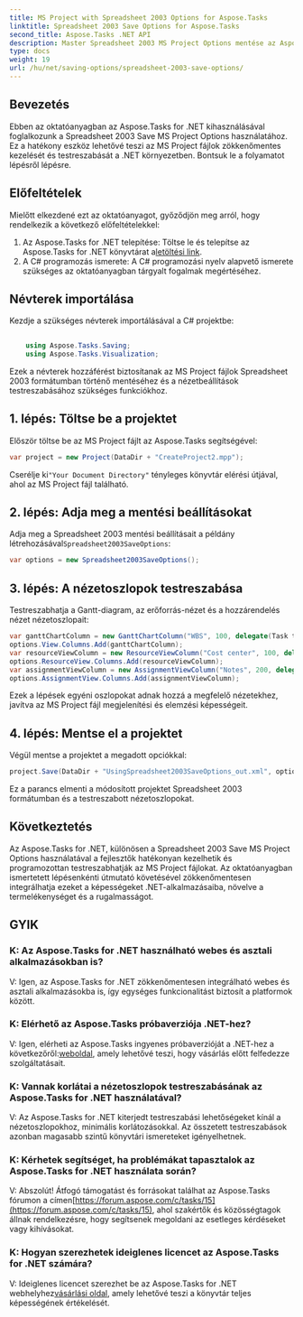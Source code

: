 ```yaml
---
title: MS Project with Spreadsheet 2003 Options for Aspose.Tasks
linktitle: Spreadsheet 2003 Save Options for Aspose.Tasks
second_title: Aspose.Tasks .NET API
description: Master Spreadsheet 2003 MS Project Options mentése az Aspose.Tasks segítségével .NET-hez. Zökkenőmentesen testreszabhatja és mentheti az MS Project fájlokat programozottan.
type: docs
weight: 19
url: /hu/net/saving-options/spreadsheet-2003-save-options/
---
```

## Bevezetés
Ebben az oktatóanyagban az Aspose.Tasks for .NET kihasználásával foglalkozunk a Spreadsheet 2003 Save MS Project Options használatához. Ez a hatékony eszköz lehetővé teszi az MS Project fájlok zökkenőmentes kezelését és testreszabását a .NET környezetben. Bontsuk le a folyamatot lépésről lépésre.
## Előfeltételek
Mielőtt elkezdené ezt az oktatóanyagot, győződjön meg arról, hogy rendelkezik a következő előfeltételekkel:
1.  Az Aspose.Tasks for .NET telepítése: Töltse le és telepítse az Aspose.Tasks for .NET könyvtárat a[letöltési link](https://releases.aspose.com/tasks/net/).
2. A C# programozás ismerete: A C# programozási nyelv alapvető ismerete szükséges az oktatóanyagban tárgyalt fogalmak megértéséhez.

## Névterek importálása
Kezdje a szükséges névterek importálásával a C# projektbe:
```csharp
    
    using Aspose.Tasks.Saving;
    using Aspose.Tasks.Visualization;
```
Ezek a névterek hozzáférést biztosítanak az MS Project fájlok Spreadsheet 2003 formátumban történő mentéséhez és a nézetbeállítások testreszabásához szükséges funkciókhoz.
## 1. lépés: Töltse be a projektet
Először töltse be az MS Project fájlt az Aspose.Tasks segítségével:
```csharp
var project = new Project(DataDir + "CreateProject2.mpp");
```
 Cserélje ki`"Your Document Directory"` tényleges könyvtár elérési útjával, ahol az MS Project fájl található.
## 2. lépés: Adja meg a mentési beállításokat
 Adja meg a Spreadsheet 2003 mentési beállításait a példány létrehozásával`Spreadsheet2003SaveOptions`:
```csharp
var options = new Spreadsheet2003SaveOptions();
```
## 3. lépés: A nézetoszlopok testreszabása
Testreszabhatja a Gantt-diagram, az erőforrás-nézet és a hozzárendelés nézet nézetoszlopait:
```csharp
var ganttChartColumn = new GanttChartColumn("WBS", 100, delegate(Task task) { return task.Get(Tsk.WBS); });
options.View.Columns.Add(ganttChartColumn);
var resourceViewColumn = new ResourceViewColumn("Cost center", 100, delegate(Resource resource) { return resource.Get(Rsc.CostCenter); });
options.ResourceView.Columns.Add(resourceViewColumn);
var assignmentViewColumn = new AssignmentViewColumn("Notes", 200, delegate(ResourceAssignment assignment) { return assignment.Get(Asn.NotesText); });
options.AssignmentView.Columns.Add(assignmentViewColumn);
```
Ezek a lépések egyéni oszlopokat adnak hozzá a megfelelő nézetekhez, javítva az MS Project fájl megjelenítési és elemzési képességeit.
## 4. lépés: Mentse el a projektet
Végül mentse a projektet a megadott opciókkal:
```csharp
project.Save(DataDir + "UsingSpreadsheet2003SaveOptions_out.xml", options);
```
Ez a parancs elmenti a módosított projektet Spreadsheet 2003 formátumban és a testreszabott nézetoszlopokat.

## Következtetés
Az Aspose.Tasks for .NET, különösen a Spreadsheet 2003 Save MS Project Options használatával a fejlesztők hatékonyan kezelhetik és programozottan testreszabhatják az MS Project fájlokat. Az oktatóanyagban ismertetett lépésenkénti útmutató követésével zökkenőmentesen integrálhatja ezeket a képességeket .NET-alkalmazásaiba, növelve a termelékenységet és a rugalmasságot.

## GYIK
### K: Az Aspose.Tasks for .NET használható webes és asztali alkalmazásokban is?
V: Igen, az Aspose.Tasks for .NET zökkenőmentesen integrálható webes és asztali alkalmazásokba is, így egységes funkcionalitást biztosít a platformok között.
### K: Elérhető az Aspose.Tasks próbaverziója .NET-hez?
V: Igen, elérheti az Aspose.Tasks ingyenes próbaverzióját a .NET-hez a következőről:[weboldal](https://releases.aspose.com/), amely lehetővé teszi, hogy vásárlás előtt felfedezze szolgáltatásait.
### K: Vannak korlátai a nézetoszlopok testreszabásának az Aspose.Tasks for .NET használatával?
V: Az Aspose.Tasks for .NET kiterjedt testreszabási lehetőségeket kínál a nézetoszlopokhoz, minimális korlátozásokkal. Az összetett testreszabások azonban magasabb szintű könyvtári ismereteket igényelhetnek.
### K: Kérhetek segítséget, ha problémákat tapasztalok az Aspose.Tasks for .NET használata során?
 V: Abszolút! Átfogó támogatást és forrásokat találhat az Aspose.Tasks fórumon a címen[https://forum.aspose.com/c/tasks/15](https://forum.aspose.com/c/tasks/15), ahol szakértők és közösségtagok állnak rendelkezésre, hogy segítsenek megoldani az esetleges kérdéseket vagy kihívásokat.
### K: Hogyan szerezhetek ideiglenes licencet az Aspose.Tasks for .NET számára?
 V: Ideiglenes licencet szerezhet be az Aspose.Tasks for .NET webhelyhez[vásárlási oldal](https://purchase.aspose.com/temporary-license/), amely lehetővé teszi a könyvtár teljes képességének értékelését.